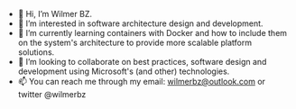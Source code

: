 - 👋 Hi, I’m Wilmer BZ.
- 👀 I’m interested in software architecture design and development.
- 🌱 I’m currently learning containers with Docker and how to include them on the system's architecture to provide more scalable platform solutions.
- 💞️ I’m looking to collaborate on best practices, software design and development using Microsoft's (and other) technologies.
- 📫 You can reach me through my email: wilmerbz@outlook.com or twitter @wilmerbz

<!---
wilmerbz/wilmerbz is a ✨ special ✨ repository because its `README.md` (this file) appears on your GitHub profile.
You can click the Preview link to take a look at your changes.
--->
